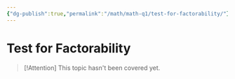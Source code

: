 ```yaml
---
{"dg-publish":true,"permalink":"/math/math-q1/test-for-factorability/"}
---
```



# Test for Factorability

>[!Attention]
>This topic hasn't been covered yet.

